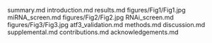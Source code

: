 summary.md
introduction.md
results.md
figures/Fig1/Fig1.jpg
miRNA_screen.md
figures/Fig2/Fig2.jpg
RNAi_screen.md
figures/Fig3/Fig3.jpg
atf3_validation.md
methods.md
discussion.md
supplemental.md
contributions.md
acknowledgements.md